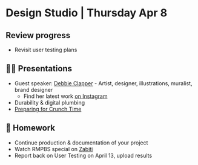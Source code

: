 # Design Studio | Thursday Apr 8

## Review progress

- Revisit user testing plans

## 👨‍🏫 Presentations

- Guest speaker: [Debbie Clapper](https://gneural.com/) - Artist, designer, illustrations, muralist, brand designer
  - Find her latest work [on Instagram](https://www.instagram.com/gneural/)
- Durability & digital plumbing
- [Preparing for Crunch Time](./docs/crunch-time.md)

## 📝 Homework

- Continue production & documentation of your project
- Watch RMPBS special on [Zabiti](https://video.rmpbs.org/video/welcome-to-zabiti-hvdryp/) 
- Report back on User Testing on April 13, upload results
